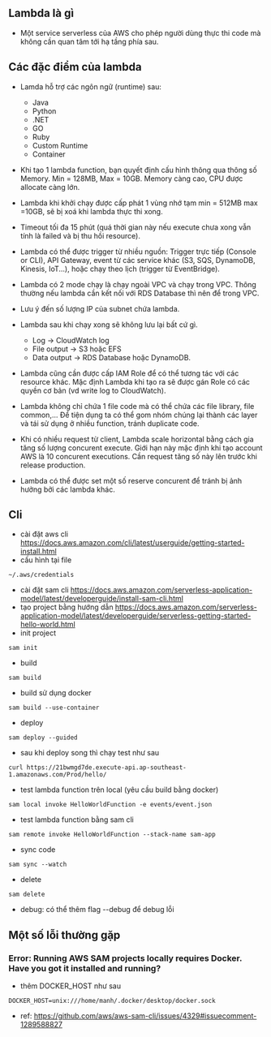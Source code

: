 ## Lambda là gì

- Một service serverless của AWS cho phép người dùng thực thi code mà không cần quan tâm tới hạ tầng phía sau.

## Các đặc điểm của lambda

- Lamda hỗ trợ các ngôn ngữ (runtime) sau:

  - Java
  - Python
  - .NET
  - GO
  - Ruby
  - Custom Runtime
  - Container

- Khi tạo 1 lambda function, bạn quyết định cấu hình thông qua thông số Memory. Min = 128MB, Max = 10GB. Memory càng cao, CPU được allocate càng lớn.
- Lambda khi khởi chạy được cấp phát 1 vùng nhớ tạm min = 512MB max =10GB, sẽ bị xoá khi lambda thực thi xong.
- Timeout tối đa 15 phút (quá thời gian này nếu execute chưa xong vẫn tính là failed và bị thu hồi resource).
- Lambda có thể được trigger từ nhiều nguồn: Trigger trực tiếp
  (Console or CLI), API Gateway, event từ các service khác (S3, SQS, DynamoDB, Kinesis, IoT...), hoặc chạy theo lịch (trigger từ EventBridge).
- Lambda có 2 mode chạy là chạy ngoài VPC và chạy trong VPC. Thông thường nếu lambda cần kết nối với RDS Database thì nên để trong VPC.
- Lưu ý đến số lượng IP của subnet chứa lambda.
- Lambda sau khi chạy xong sẽ không lưu lại bất cứ gì.
  - Log -> CloudWatch log
  - File output -> S3 hoặc EFS
  - Data output -> RDS Database hoặc DynamoDB.
- Lambda cũng cần được cấp IAM Role để có thể tương tác với các resource khác. Mặc định Lambda khi tạo ra sẽ được gán Role có các quyền cơ bản (vd write log to CloudWatch).
- Lambda không chỉ chứa 1 file code mà có thể chứa các file library, file common,... Để tiện dụng ta có thể gom nhóm chúng lại thành các
  layer và tái sử dụng ở nhiều function, tránh duplicate code.
- Khi có nhiều request từ client, Lambda scale horizontal bằng cách gia tăng số lượng concurent execute. Giới hạn này mặc định khi tạo account AWS là 10 concurent executions. Cần request tăng số này lên trước khi release production.
- Lambda có thể được set một số reserve concurent để tránh bị ảnh
  hưởng bởi các lambda khác.

## Cli

- cài đặt aws cli https://docs.aws.amazon.com/cli/latest/userguide/getting-started-install.html
- cấu hình tại file

```shell
~/.aws/credentials
```

- cài đặt sam cli https://docs.aws.amazon.com/serverless-application-model/latest/developerguide/install-sam-cli.html
- tạo project bằng hướng dẫn https://docs.aws.amazon.com/serverless-application-model/latest/developerguide/serverless-getting-started-hello-world.html
- init project
```shell
sam init
```

- build
```shell
sam build
```

- build sử dụng docker
```shell
sam build --use-container
```

- deploy
```shell
sam deploy --guided
```

- sau khi deploy song thì chạy test như sau
```shell
curl https://21bwmgd7de.execute-api.ap-southeast-1.amazonaws.com/Prod/hello/
```

- test lambda function trên local (yêu cầu build bằng docker)
```shell
sam local invoke HelloWorldFunction -e events/event.json
```

- test lambda function bằng sam cli
```shell
sam remote invoke HelloWorldFunction --stack-name sam-app
```

- sync code
```shell
sam sync --watch
```

- delete
```shell
sam delete
```

- debug: có thể thêm flag --debug để debug lỗi

## Một số lỗi thường gặp

### Error: Running AWS SAM projects locally requires Docker. Have you got it installed and running?

- thêm DOCKER_HOST như sau
```shell
DOCKER_HOST=unix:///home/manh/.docker/desktop/docker.sock
```
- ref: https://github.com/aws/aws-sam-cli/issues/4329#issuecomment-1289588827